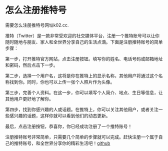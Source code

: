 # 怎么注册推特号

需要怎么注册推特号网址k02.cc.

推特（Twitter）是一款非常受欢迎的社交媒体平台，注册一个推特账号可以让你随时随地与朋友、家人和全世界分享自己的生活点滴。下面是注册推特账号的简单步骤：

第一步，打开推特官方网站，点击注册按钮。填写你的姓名、电话号码或邮箱地址和密码，然后点击下一步。

第二步，选择一个用户名，这将是你在推特上的显示名称，其他用户将通过这个名称找到你。同时，你也可以上传一张个人照片作为头像。

第三步，完善个人资料。在这一步，你可以填写个人简介、地点、生日等信息，让其他用户更好地了解你。

第四步，找到你感兴趣的人或话题。在推特上，你可以关注其他用户，或者关注一些感兴趣的话题，这样你就可以看到他们的动态更新。

最后，点击注册按钮，恭喜你，你已经成功注册了一个推特账号！

注册推特账号非常简单，只需要几个简单的步骤就可以完成。赶快注册一个属于自己的推特账号，和全世界分享你的精彩生活吧！[github](https://github.com)